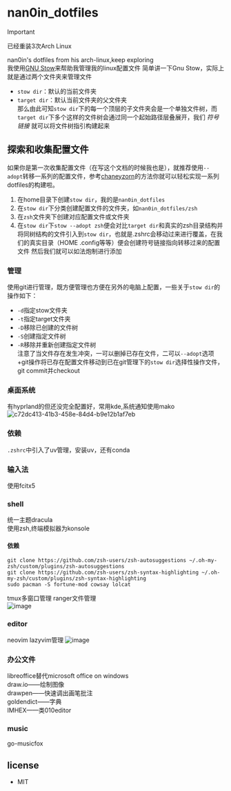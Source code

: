 # nan0in_dotfiles
> [!IMPORTANT]
> 已经重装3次Arch Linux

nan0in's dotfiles from his arch-linux,keep exploring  
我使用[GNU Stow](https://www.gnu.org/software/stow/)来帮助我管理我的linux配置文件
简单讲一下Gnu Stow，实际上就是通过两个文件夹来管理文件  
- `stow dir`：默认的当前文件夹
- `target dir`：默认当前文件夹的父文件夹  
那么由此可知`stow dir`下的每一个顶层的子文件夹会是一个单独文件树，而`target dir`下多个这样的文件树会通过同一个起始路径层叠展开，我们 *符号链接* 就可以将文件树指引构建起来

## 探索和收集配置文件
如果你是第一次收集配置文件（在写这个文档的时候我也是），就推荐使用`--adopt`转移一系列的配置文件，参考[chaneyzorn](https://github.com/chaneyzorn/dotfiles?tab=readme-ov-file)的方法你就可以轻松实现一系列dotfiles的构建啦。  
1. 在home目录下创建`stow dir`，我的是`nan0in_dotfiles`
2. 在`stow dir`下分类创建配置文件的文件夹，如`nan0in_dotfiles/zsh`
3. 在`zsh`文件夹下创建对应配置文件或文件夹
4. 在`stow dir`下`stow --adopt zsh`便会对比`target dir`和真实的zsh目录结构并将同树结构的文件引入到`stow dir`，也就是.zshrc会移动过来进行覆盖，在我们的真实目录（HOME .config等等）便会创建符号链接指向转移过来的配置文件
然后我们就可以如法炮制进行添加

### 管理
使用git进行管理，既方便管理也方便在另外的电脑上配置，一些关于`stow dir`的操作如下：  
- `-d`指定stow文件夹
- `-t`指定target文件夹
- `-D`移除已创建的文件树
- `-S`创建指定文件树
- `-R`移除并重新创建指定文件树  
注意了当文件存在发生冲突，一可以删掉已存在文件，二可以`--adopt`选项+git操作将已存在配置文件移动到已在git管理下的`stow dir`选择性操作文件，git commit并checkout

### 桌面系统
有hyprland的但还没完全配置好，常用kde,系统通知使用mako
![c72dc413-41b3-458e-84d4-b9e12b1af7eb](https://github.com/user-attachments/assets/fc79acf7-cbdb-42fc-868b-647402a1a26e)


### 依赖
`.zshrc`中引入了uv管理，安装uv，还有conda

### 输入法
使用fcitx5

### shell
统一主题dracula  
使用zsh,终端模拟器为konsole  

#### 依赖
`git clone https://github.com/zsh-users/zsh-autosuggestions ~/.oh-my-zsh/custom/plugins/zsh-autosuggestions`  
`git clone https://github.com/zsh-users/zsh-syntax-highlighting ~/.oh-my-zsh/custom/plugins/zsh-syntax-highlighting`  
`sudo pacman -S fortune-mod cowsay lolcat`


tmux多窗口管理 ranger文件管理  
![image](https://github.com/user-attachments/assets/55f1aab9-9410-4d43-baa1-43b8adfee067)


### editor
neovim lazyvim管理
![image](https://github.com/user-attachments/assets/633fbd6d-cb97-4d50-b408-4e975b308546)


### 办公文件
libreoffice替代microsoft office on windows  
draw.io——绘制图像  
drawpen——快速调出画笔批注  
goldendict——字典  
IMHEX——类010editor  

### music
go-musicfox



## license
- MIT

